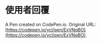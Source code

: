 # 使用者回覆

A Pen created on CodePen.io. Original URL: [https://codepen.io/ycl/pen/ExVNqBO](https://codepen.io/ycl/pen/ExVNqBO).


